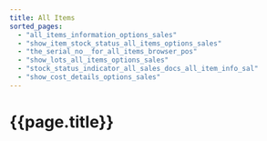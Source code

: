 ```yaml
---
title: All Items
sorted_pages:
  - "all_items_information_options_sales"
  - "show_item_stock_status_all_items_options_sales"
  - "the_serial_no__for_all_items_browser_pos"
  - "show_lots_all_items_options_sales"
  - "stock_status_indicator_all_sales_docs_all_item_info_sal"
  - "show_cost_details_options_sales"
---
```

# {{page.title}}
